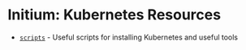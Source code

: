 # Initium: Kubernetes Resources

   * [`scripts`](scripts/README.md) - Useful scripts for installing Kubernetes and useful tools



